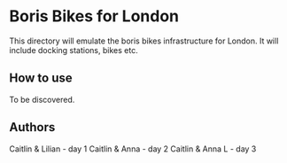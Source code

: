 # Boris Bikes for London #

This directory will emulate the boris bikes infrastructure for London. It will include docking stations, bikes etc.

## How to use ##

To be discovered.

## Authors ##
Caitlin & Lilian - day 1
Caitlin & Anna - day 2
Caitlin & Anna L - day 3
